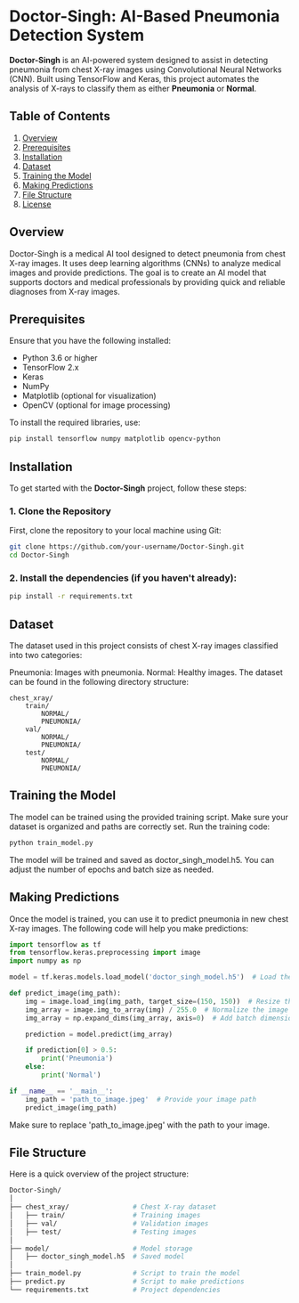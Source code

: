 # Doctor-Singh: AI-Based Pneumonia Detection System

**Doctor-Singh** is an AI-powered system designed to assist in detecting pneumonia from chest X-ray images using Convolutional Neural Networks (CNN). Built using TensorFlow and Keras, this project automates the analysis of X-rays to classify them as either **Pneumonia** or **Normal**.

## Table of Contents
1. [Overview](#overview)
2. [Prerequisites](#prerequisites)
3. [Installation](#installation)
4. [Dataset](#dataset)
5. [Training the Model](#training-the-model)
6. [Making Predictions](#making-predictions)
7. [File Structure](#file-structure)
8. [License](#license)

## Overview

Doctor-Singh is a medical AI tool designed to detect pneumonia from chest X-ray images. It uses deep learning algorithms (CNNs) to analyze medical images and provide predictions. The goal is to create an AI model that supports doctors and medical professionals by providing quick and reliable diagnoses from X-ray images.

## Prerequisites

Ensure that you have the following installed:
- Python 3.6 or higher
- TensorFlow 2.x
- Keras
- NumPy
- Matplotlib (optional for visualization)
- OpenCV (optional for image processing)

To install the required libraries, use:

```bash
pip install tensorflow numpy matplotlib opencv-python
```
## Installation

To get started with the **Doctor-Singh** project, follow these steps:

### 1. Clone the Repository
First, clone the repository to your local machine using Git:

```bash
git clone https://github.com/your-username/Doctor-Singh.git
cd Doctor-Singh
```
### 2. Install the dependencies (if you haven't already):

```bash
pip install -r requirements.txt
```
## Dataset

The dataset used in this project consists of chest X-ray images classified into two categories:

Pneumonia: Images with pneumonia.
Normal: Healthy images.
The dataset can be found in the following directory structure:

```format
chest_xray/
    train/
        NORMAL/
        PNEUMONIA/
    val/
        NORMAL/
        PNEUMONIA/
    test/
        NORMAL/
        PNEUMONIA/
```
## Training the Model

The model can be trained using the provided training script. Make sure your dataset is organized and paths are correctly set. Run the training code:
```bash
python train_model.py
```
The model will be trained and saved as doctor_singh_model.h5. You can adjust the number of epochs and batch size as needed.

## Making Predictions

Once the model is trained, you can use it to predict pneumonia in new chest X-ray images. The following code will help you make predictions:
```python
import tensorflow as tf
from tensorflow.keras.preprocessing import image
import numpy as np

model = tf.keras.models.load_model('doctor_singh_model.h5')  # Load the trained model

def predict_image(img_path):
    img = image.load_img(img_path, target_size=(150, 150))  # Resize the image
    img_array = image.img_to_array(img) / 255.0  # Normalize the image
    img_array = np.expand_dims(img_array, axis=0)  # Add batch dimension

    prediction = model.predict(img_array)

    if prediction[0] > 0.5:
        print('Pneumonia')
    else:
        print('Normal')

if __name__ == '__main__':
    img_path = 'path_to_image.jpeg'  # Provide your image path
    predict_image(img_path)

```
Make sure to replace 'path_to_image.jpeg' with the path to your image.

## File Structure

Here is a quick overview of the project structure:
```bash
Doctor-Singh/
│
├── chest_xray/                # Chest X-ray dataset
│   ├── train/                 # Training images
│   ├── val/                   # Validation images
│   ├── test/                  # Testing images
│
├── model/                     # Model storage
│   ├── doctor_singh_model.h5  # Saved model
│
├── train_model.py             # Script to train the model
├── predict.py                 # Script to make predictions
└── requirements.txt           # Project dependencies
```
